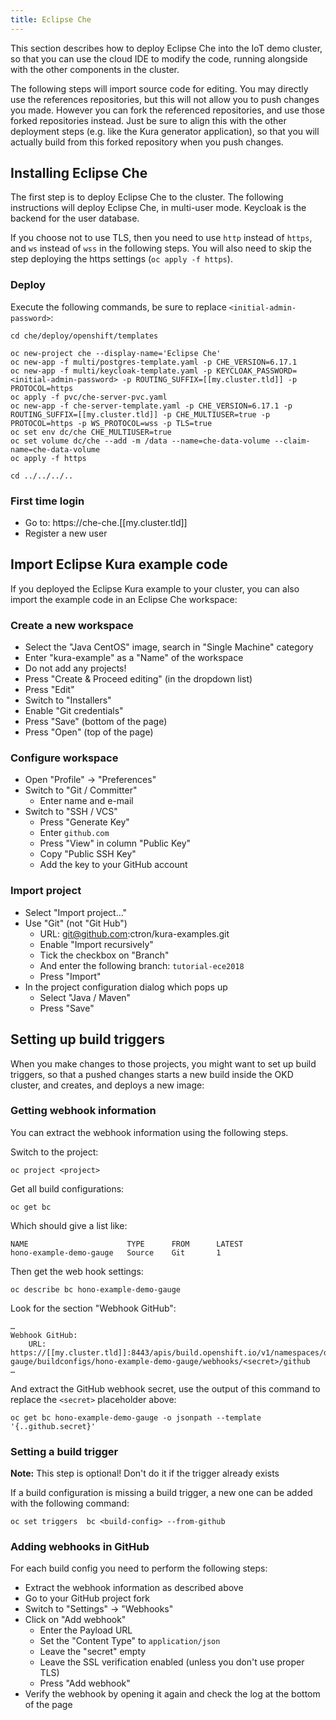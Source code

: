 ```yaml
---
title: Eclipse Che
---
```


This section describes how to deploy Eclipse Che into the IoT demo cluster,
so that you can use the cloud IDE to modify the code, running alongside with
the other components in the cluster.

The following steps will import source code for editing. You may directly use the references
repositories, but this will not allow you to push changes you made. However you can
fork the referenced repositories, and use those forked repositories instead. Just be
sure to align this with the other deployment steps (e.g. like the Kura generator application), so
that you will actually build from this forked repository when you push changes.

## Installing Eclipse Che

The first step is to deploy Eclipse Che to the cluster. The following instructions will
deploy Eclipse Che, in multi-user mode. Keycloak is the backend for the user database.

If you choose not to use TLS, then you need to use `http` instead of `https`, and `ws`
instead of `wss` in the following steps. You will also need to skip the step deploying the
https settings (`oc apply -f https`). 

### Deploy

Execute the following commands, be sure to replace `<initial-admin-password>`:

    cd che/deploy/openshift/templates
    
    oc new-project che --display-name='Eclipse Che'
    oc new-app -f multi/postgres-template.yaml -p CHE_VERSION=6.17.1
    oc new-app -f multi/keycloak-template.yaml -p KEYCLOAK_PASSWORD=<initial-admin-password> -p ROUTING_SUFFIX=[[my.cluster.tld]] -p PROTOCOL=https
    oc apply -f pvc/che-server-pvc.yaml
    oc new-app -f che-server-template.yaml -p CHE_VERSION=6.17.1 -p ROUTING_SUFFIX=[[my.cluster.tld]] -p CHE_MULTIUSER=true -p PROTOCOL=https -p WS_PROTOCOL=wss -p TLS=true
    oc set env dc/che CHE_MULTIUSER=true
    oc set volume dc/che --add -m /data --name=che-data-volume --claim-name=che-data-volume
    oc apply -f https
    
    cd ../../../..

### First time login

  * Go to: https://che-che.[[my.cluster.tld]]
  * Register a new user

## Import Eclipse Kura example code

If you deployed the Eclipse Kura example to your cluster, you can also import the example
code in an Eclipse Che workspace:

### Create a new workspace

  * Select the "Java CentOS" image, search in "Single Machine" category
  * Enter "kura-example" as a "Name" of the workspace
  * Do not add any projects!
  * Press "Create & Proceed editing" (in the dropdown list)
  * Press "Edit"
  * Switch to "Installers"
  * Enable "Git credentials"
  * Press "Save" (bottom of the page)
  * Press "Open" (top of the page)

### Configure workspace

  * Open "Profile" -> "Preferences"
  * Switch to "Git / Committer"
    * Enter name and e-mail
  * Switch to "SSH / VCS"
    * Press "Generate Key"
    * Enter `github.com`
    * Press "View" in column "Public Key"
    * Copy "Public SSH Key"
    * Add the key to your GitHub account

### Import project

  * Select "Import project…"
  * Use "Git" (not "Git Hub")
    * URL: git@github.com:ctron/kura-examples.git
    * Enable "Import recursively"
    * Tick the checkbox on "Branch"
    * And enter the following branch: `tutorial-ece2018`
    * Press "Import"
  * In the project configuration dialog which pops up
    * Select "Java / Maven"
    * Press "Save"

## Setting up build triggers

When you make changes to those projects, you might want to set up build triggers, so that a pushed
changes starts a new build inside the OKD cluster, and creates, and deploys a new image:

### Getting webhook information

You can extract the webhook information using the following steps.

Switch to the project:

    oc project <project>

Get all build configurations:

    oc get bc

Which should give a list like:

    NAME                      TYPE      FROM      LATEST
    hono-example-demo-gauge   Source    Git       1

Then get the web hook settings:

    oc describe bc hono-example-demo-gauge

Look for the section "Webhook GitHub":

    …
    Webhook GitHub:
    	URL:	https://[[my.cluster.tld]]:8443/apis/build.openshift.io/v1/namespaces/demo-gauge/buildconfigs/hono-example-demo-gauge/webhooks/<secret>/github
    …

And extract the GitHub webhook secret, use the output of this command to replace the `<secret>` placeholder above:

    oc get bc hono-example-demo-gauge -o jsonpath --template '{..github.secret}'

### Setting a build trigger

**Note:** This step is optional! Don't do it if the trigger already exists

If a build configuration is missing a build trigger, a new one can be added with the following command:

    oc set triggers  bc <build-config> --from-github

### Adding webhooks in GitHub

For each build config you need to perform the following steps:

  * Extract the webhook information as described above
  * Go to your GitHub project fork
  * Switch to "Settings" -> "Webhooks"
  * Click on "Add webhook"
    * Enter the Payload URL
    * Set the "Content Type" to `application/json`
    * Leave the "secret" empty
    * Leave the SSL verification enabled (unless you don't use proper TLS)
    * Press "Add webhook"
  * Verify the webhook by opening it again and check the log at the bottom of the page
